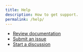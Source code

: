 ```yaml
---
title: Help
description: How to get support.
permalink: /help/
---
```


* [Review documentation](https://gov-metadata.civichackingagency.org/docs)
* [Submit an issue](https://github.com/civichackingagency/gov-metadata/issues/new/choose)
* [Start a discussion](https://github.com/civichackingagency/gov-metadata/discussions)